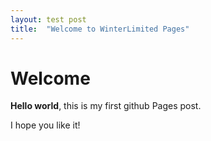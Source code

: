 ```yaml
---
layout: test post
title:  "Welcome to WinterLimited Pages"
---
```


# Welcome

**Hello world**, this is my first github Pages post.

I hope you like it!
